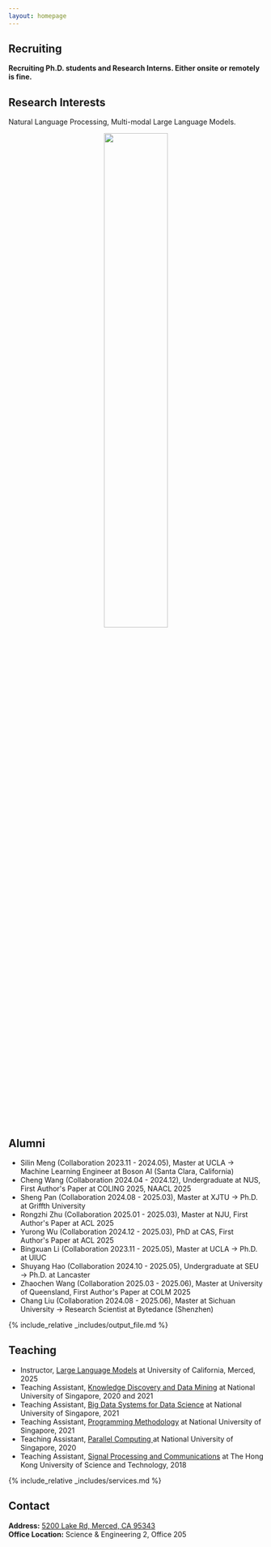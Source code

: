 ```yaml
---
layout: homepage
---
```


## Recruiting

**Recruiting Ph.D. students and Research Interns. Either onsite or remotely is fine.**<br>

## Research Interests

Natural Language Processing, Multi-modal Large Language Models.<br> 

<p align="center">
<img src='person_logo.png' width = "50%">
</p>

## Alumni
- Silin Meng (Collaboration 2023.11 - 2024.05), Master at UCLA -> Machine Learning Engineer at Boson AI (Santa Clara, California)
- Cheng Wang (Collaboration 2024.04 - 2024.12), Undergraduate at NUS, First Author's Paper at COLING 2025, NAACL 2025 
- Sheng Pan (Collaboration 2024.08 - 2025.03), Master at XJTU -> Ph.D. at Griffth University
- Rongzhi Zhu (Collaboration 2025.01 - 2025.03), Master at NJU, First Author's Paper at ACL 2025 
- Yurong Wu (Collaboration 2024.12 - 2025.03), PhD at CAS, First Author's Paper at ACL 2025
- Bingxuan Li (Collaboration 2023.11 - 2025.05), Master at UCLA -> Ph.D. at UIUC
- Shuyang Hao (Collaboration 2024.10 - 2025.05), Undergraduate at SEU -> Ph.D. at Lancaster
- Zhaochen Wang (Collaboration 2025.03 - 2025.06), Master at University of Queensland, First Author's Paper at COLM 2025
- Chang Liu (Collaboration 2024.08 - 2025.06), Master at Sichuan University -> Research Scientist at Bytedance (Shenzhen)


{% include_relative _includes/output_file.md %}


## Teaching
- Instructor, [Large Language Models](https://wangywust.github.io/llm-course-2025) at University of California, Merced, 2025
- Teaching Assistant, [Knowledge Discovery and Data Mining](https://nusmods.com/modules/CS5228/knowledge-discovery-and-data-mining) at National University of Singapore, 2020 and 2021
- Teaching Assistant, [Big Data Systems for Data Science](https://nusmods.com/modules/CS5228/knowledge-discovery-and-data-mining) at National University of Singapore, 2021
- Teaching Assistant, [Programming Methodology](https://nusmods.com/modules/CS5228/knowledge-discovery-and-data-mining) at National University of Singapore, 2021
- Teaching Assistant, [Parallel Computing ](https://nusmods.com/modules/CS3210/parallel-computing) at National University of Singapore, 2020
- Teaching Assistant, [Signal Processing and Communications](https://nusmods.com/modules/CS5228/knowledge-discovery-and-data-mining) at The Hong Kong University of Science and Technology, 2018

{% include_relative _includes/services.md %}

## Contact
**Address:** [5200 Lake Rd, Merced, CA 95343](https://g.co/kgs/4tVi9BQ)
<br>
**Office Location:**  Science & Engineering 2, Office 205